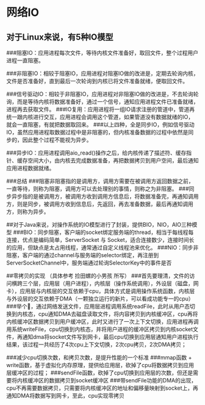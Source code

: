 # 网络IO
## 对于Linux来说，有5种IO模型
###阻塞IO：应用进程每次文件，等待内核文件准备好，取回文件，整个过程用户进程一直阻塞。

###非阻塞IO：相较于阻塞IO，应用进程对阻塞IO做的改进是，定期去轮询内核，文件是否准备好，直到最后一次轮询到内核已将文件准备就绪，便取回文件。

###信号驱动IO：相较于非阻塞IO，应用进程对非阻塞IO做的改进是，不去轮询轮询，而是等待内核将数据准备好，通过一个信号，通知应用进程文件已准备就绪，进程再去获取文件。
###IO复用：应用进程将一组IO请求注册的管道中，管道再统一跟内核进行交互，应用进程会调用这个管道，如果管道没有数据就绪的IO，就会一直阻塞，有就把数据取回来。
###以上四种，全是同步IO，例如信号驱动IO，虽然应用进程取数据过程中是非阻塞的，但内核准备数据的过程中依然是同步的，因此整个过程不能视为异步。

###异步IO：应用进程调用aio_read()操作之后，给内核传递了描述符、缓存指针、缓存空间大小，由内核去完成数据准备，再把数据拷贝到用户空间，最后通知应用进程数据就绪。

###总结
###阻塞非阻塞指的是调用方，调用方需要在被调用方返回数据之前，一直等待，则称为阻塞，调用方可以去处理别的事情，则称之为非阻塞。
###同步异步指的是被调用方，被调用方收到调用方信息后，将数据准备完，再通知调用方，则是同步，被调用方收到信息后，先返回，再去准备数据，最后再通知调用方，则称为异步。

##对于Java来说，对操作系统的IO模型进行了封装，提供BIO，NIO，AIO三种模型
###BIO：同步阻塞，客户端的socket绑定服务端的thread，相当于每线程每连接，优点是编码简单，ServerSocket 与 Socket，适合连接数少，连接时间长的应用，但缺点是太占用线程，通常通过自定义线程池来优化。
###NIO：同步非阻塞，客户端的通过channel与服务端的selector绑定，再注册到ServerSocketChannel中，服务端通过轮询SelectorKey中的事件是否

##零拷贝的实现 （具体参考 捡田螺的小男孩 所写）
###首先要理清，文件的访问横跨三个层，应用层（用户进程），内核层（操作系统调用），外设层（磁盘，网卡），应用层与内核层的交互依赖于cpu，具体方式是调用操作系统函数，内核层与外设层的交互依赖于DMA（一颗独立运行的新片，可以看成功能专一的cpu）
###举个🌰，通过网络发送文件，应用层进程调用系统readFile，此时从用户态切换到内核态，cpu通知DMA去磁盘读取文件，将内容拷贝到内核缓冲区，cpu再将内核缓冲区数据拷贝到用户缓冲区，此时又进行了一次上下文切换，应用进程再调用系统writeFile，cpu切换到内核态，并将用户进程的缓冲区拷贝到内核socket文件，再通知dma将socket文件写到网卡，最后cpu切换到应用层通知用户进程执行结果，该过程一共经历了4次cpu上下文切换，2次cpu拷贝，2次DMA拷贝；

###减少cpu切换次数，和拷贝次数，是提升性能的一个标准
###mmap函数 + write函数，基于虚拟化内存原理，提供给应用层，砍掉了cpu将数据拷贝到应用层缓冲区的过程；
###sendFile函数，砍掉了cpu切换到应用层的次数，但还是需要将内核缓冲区的数据拷贝到socket缓冲区
###带sendFile功能的DMA的出现，cpu不再需要数据拷贝，只需要将内核缓冲区的地址和偏移量映射到socket上，再通知DMA将数据写到网卡，至此，cpu实现零拷贝
